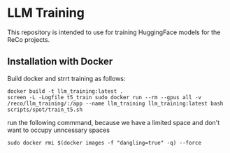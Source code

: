 # LLM Training
This repository is intended to use for training HuggingFace models for the ReCo projects. 


## Installation with Docker
Build docker and strrt training as follows:
```shell
docker build -t llm_training:latest .
screen -L -Logfile t5_train sudo docker run --rm --gpus all -v /reco/llm_training/:/app --name llm_training llm_training:latest bash scripts/spot/train_t5.sh
```

run the following commmand, because we have a limited space and don't want to occupy unncessary spaces

```shell
sudo docker rmi $(docker images -f "dangling=true" -q) --force
```